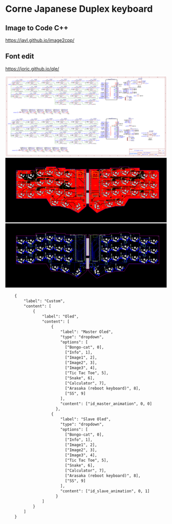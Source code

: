 # Corne Japanese Duplex keyboard
## Image to Code C++
https://javl.github.io/image2cpp/

## Font edit
https://joric.github.io/qle/

![Scheme](/assets/scheme.png)
![Scheme1](/assets/scheme1.png)
![Scheme2](/assets/scheme2.png)


        {
            "label": "Custom",
            "content": [
                {
                    "label": "Oled",
                    "content": [
                        {
                            "label": "Master Oled",
                            "type": "dropdown",
                            "options": [
                              ["Bongo-cat", 0],
                              ["Info", 1],
                              ["Image1", 2],
                              ["Image2", 3],
                              ["Image3", 4],
                              ["Tic Tac Toe", 5],
                              ["Snake", 6],
                              ["Calculator", 7],
                              ["Arasaka (reboot keyboard)", 8],
                              ["SS", 9]
                            ],
                            "content": ["id_master_animation", 0, 0]
                          },
                        {
                            "label": "Slave Oled",
                            "type": "dropdown",
                            "options": [
                              ["Bongo-cat", 0],
                              ["Info", 1],
                              ["Image1", 2],
                              ["Image2", 3],
                              ["Image3", 4],
                              ["Tic Tac Toe", 5],
                              ["Snake", 6],
                              ["Calculator", 7],
                              ["Arasaka (reboot keyboard)", 8],
                              ["SS", 9]
                            ],
                            "content": ["id_slave_animation", 0, 1]
                          }
                    ]
                }
            ]
        }
    